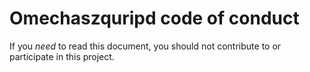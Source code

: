 # Omechaszquripd code of conduct ###############################################

If you _need_ to read this document,
you should not contribute to or participate in this project.


[//]: # ( vim: set filetype=markdown textwidth=80 tabstop=2 noexpandtab: )
